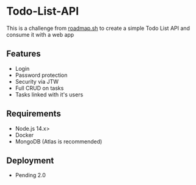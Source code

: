# Todo-List-API

This is a challenge from [roadmap.sh](https://roadmap.sh) to create a simple Todo List API and consume it with a web app

## Features

- Login
- Password protection
- Security via JTW
- Full CRUD on tasks
- Tasks linked with it's users

## Requirements
- Node.js 14.x>
- Docker
- MongoDB (Atlas is recommended)

## Deployment
- Pending 2.0
